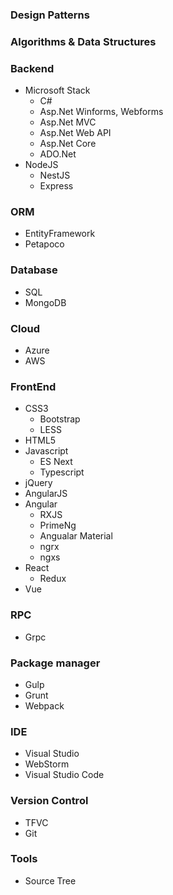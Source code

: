 ### Design Patterns
### Algorithms & Data Structures
### Backend
- Microsoft Stack
	- C#
	- Asp.Net Winforms, Webforms
	- Asp.Net MVC
	- Asp.Net Web API
	- Asp.Net Core
    - ADO.Net
- NodeJS
	- NestJS
    - Express

### ORM
- EntityFramework
- Petapoco

### Database
- SQL
- MongoDB

### Cloud
- Azure
- AWS

### FrontEnd
- CSS3
	- Bootstrap
    - LESS    
- HTML5
- Javascript
	- ES Next
    - Typescript
- jQuery
- AngularJS
- Angular
	- RXJS
    - PrimeNg
    - Angualar Material
    - ngrx
    - ngxs
- React
	- Redux
- Vue
    
### RPC
- Grpc

### Package manager
- Gulp
- Grunt
- Webpack

### IDE
- Visual Studio
- WebStorm
- Visual Studio Code

### Version Control
- TFVC
- Git

### Tools
- Source Tree

